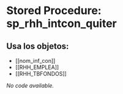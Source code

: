 # Stored Procedure: sp_rhh_intcon_quiter

## Usa los objetos:
- [[nom_inf_con]]
- [[RHH_EMPLEA]]
- [[RHH_TBFONDOS]]

*No code available.*
